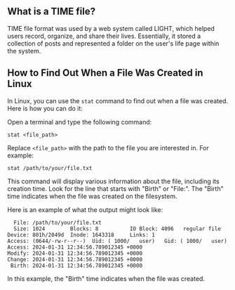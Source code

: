 ## What is a TIME file?

TIME file format was used by a web system called LIGHT, which helped users record, organize, and share their lives. Essentially, it stored a collection of posts and represented a folder on the user's life page within the system.

## How to Find Out When a File Was Created in Linux

In Linux, you can use the `stat` command to find out when a file was created. Here is how you can do it:

Open a terminal and type the following command:

```
stat <file_path>
```

Replace `<file_path>` with the path to the file you are interested in. For example:

```
stat /path/to/your/file.txt
```

This command will display various information about the file, including its creation time. Look for the line that starts with "Birth" or "File:". The "Birth" time indicates when the file was created on the filesystem.

Here is an example of what the output might look like:

```
  File: /path/to/your/file.txt
  Size: 1024       	Blocks: 8          IO Block: 4096   regular file
Device: 801h/2049d	Inode: 1643318     Links: 1
Access: (0644/-rw-r--r--)  Uid: ( 1000/   user)   Gid: ( 1000/   user)
Access: 2024-01-31 12:34:56.789012345 +0000
Modify: 2024-01-31 12:34:56.789012345 +0000
Change: 2024-01-31 12:34:56.789012345 +0000
 Birth: 2024-01-31 12:34:56.789012345 +0000
```

In this example, the "Birth" time indicates when the file was created.
